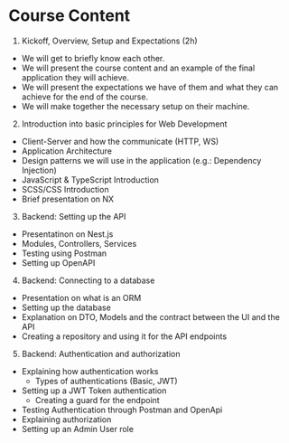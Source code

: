# Course Content

1. Kickoff, Overview, Setup and Expectations (2h)
  - We will get to briefly know each other.
  - We will present the course content and an example of the final application they will achieve.
  - We will present the expectations we have of them and what they can achieve for the end of the course.
  - We will make together the necessary setup on their machine.
2. Introduction into basic principles for Web Development
  - Client-Server and how the communicate (HTTP, WS)
  - Application Architecture
  - Design patterns we will use in the application (e.g.: Dependency Injection)
  - JavaScript & TypeScript Introduction
  - SCSS/CSS Introduction
  - Brief presentation on NX
3. Backend: Setting up the API
  - Presentatinon on Nest.js
  - Modules, Controllers, Services
  - Testing using Postman
  - Setting up OpenAPI
4. Backend: Connecting to a database
  - Presentation on what is an ORM
  - Setting up the database
  - Explanation on DTO, Models and the contract between the UI and the API
  - Creating a repository and using it for the API endpoints
5. Backend: Authentication and authorization
  - Explaining how authentication works
    - Types of authentications (Basic, JWT)
  - Setting up a JWT Token authentication
    - Creating a guard for the endpoint
  - Testing Authentication through Postman and OpenApi
  - Explaining authorization
  - Setting up an Admin User role
